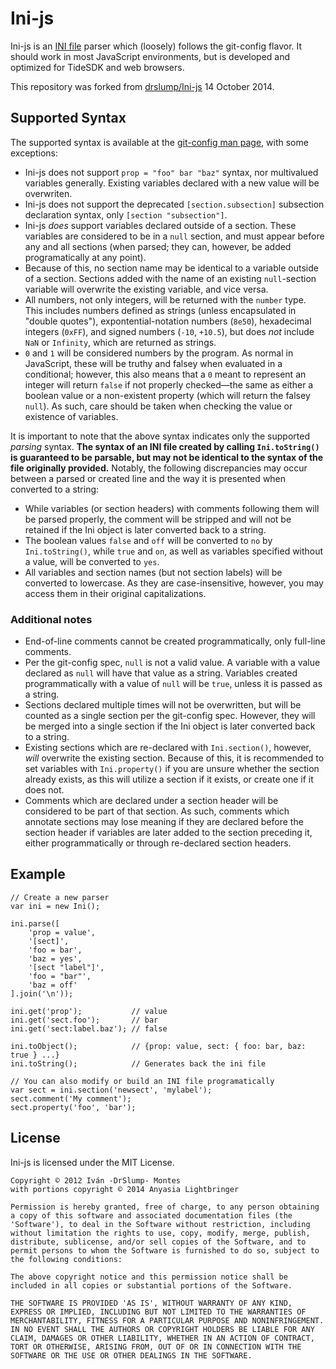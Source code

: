 # Ini-js

Ini-js is an [INI file](http://en.wikipedia.org/wiki/INI_file) parser which (loosely) follows the git-config flavor. It should work in most JavaScript environments, but is developed and optimized for TideSDK and web browsers.

This repository was forked from [drslump/Ini-js](https://github.com/drslump/Ini-js) 14 October 2014.

## Supported Syntax

The supported syntax is available at the [git-config man page](https://www.kernel.org/pub/software/scm/git/docs/git-config.html), with some exceptions:

* Ini-js does not support `prop = "foo" bar "baz"` syntax, nor multivalued variables generally. Existing variables declared with a new value will be overwriten.
* Ini-js does not support the deprecated `[section.subsection]` subsection declaration syntax, only `[section "subsection"]`.
* Ini-js *does* support variables declared outside of a section. These variables are considered to be in a `null` section, and must appear before any and all sections (when parsed; they can, however, be added programatically at any point).
 * Because of this, no section name may be identical to a variable outside of a section. Sections added with the name of an existing `null`-section variable will overwrite the existing variable, and vice versa.
* All numbers, not only integers, will be returned with the `number` type. This includes numbers defined as strings (unless encapsulated in "double quotes"), expontential-notation numbers (`8e50`), hexadecimal integers (`0xFF`), and signed numbers (`-10`, `+10.5`), but does *not* include `NaN` or `Infinity`, which are returned as strings.
* `0` and `1` will be considered numbers by the program. As normal in JavaScript, these will be truthy and falsey when evaluated in a conditional; however, this also means that a `0` meant to represent an integer will return `false` if not properly checked—the same as either a boolean value or a non-existent property (which will return the falsey `null`). As such, care should be taken when checking the value or existence of variables.

It is important to note that the above syntax indicates only the supported *parsing* syntax. **The syntax of an INI file created by calling `Ini.toString()` is guaranteed to be parsable, but may not be identical to the syntax of the file originally provided.** Notably, the following discrepancies may occur between a parsed or created line and the way it is presented when converted to a string:

* While variables (or section headers) with comments following them will be parsed properly, the comment will be stripped and will not be retained if the Ini object is later converted back to a string.
* The boolean values `false` and `off` will be converted to `no` by `Ini.toString()`, while `true` and `on`, as well as variables specified without a value, will be converted to `yes`.
* All variables and section names (but not section labels) will be converted to lowercase. As they are case-insensitive, however, you may access them in their original capitalizations.

### Additional notes

* End-of-line comments cannot be created programmatically, only full-line comments.
* Per the git-config spec, `null` is not a valid value. A variable with a value declared as `null` will have that value as a string. Variables created programmatically with a value of `null` will be `true`, unless it is passed as a string.
* Sections declared multiple times will not be overwritten, but will be counted as a single section per the git-config spec. However, they will be merged into a single section if the Ini object is later converted back to a string.
 * Existing sections which are re-declared with `Ini.section()`, however, *will* overwrite the existing section. Because of this, it is recommended to set variables with `Ini.property()` if you are unsure whether the section already exists, as this will utilize a section if it exists, or create one if it does not.
* Comments which are declared under a section header will be considered to be part of that section. As such, comments which annotate sections may lose meaning if they are declared before the section header if variables are later added to the section preceding it, either programmatically or through re-declared section headers.


## Example

    // Create a new parser 
    var ini = new Ini();

    ini.parse([
        'prop = value',
        '[sect]',
        'foo = bar',
        'baz = yes',
        '[sect "label"]',
        'foo = "bar"',
        'baz = off'
    ].join('\n'));

    ini.get('prop');           // value
    ini.get('sect.foo');       // bar
    ini.get('sect:label.baz'); // false

    ini.toObject();            // {prop: value, sect: { foo: bar, baz: true } ...}
    ini.toString();            // Generates back the ini file
    
    // You can also modify or build an INI file programatically
    var sect = ini.section('newsect', 'mylabel');
    sect.comment('My comment');
    sect.property('foo', 'bar');


## License

Ini-js is licensed under the MIT License.

    Copyright © 2012 Iván -DrSlump- Montes
    with portions copyright © 2014 Anyasia Lightbringer

    Permission is hereby granted, free of charge, to any person obtaining
    a copy of this software and associated documentation files (the
    'Software'), to deal in the Software without restriction, including
    without limitation the rights to use, copy, modify, merge, publish,
    distribute, sublicense, and/or sell copies of the Software, and to
    permit persons to whom the Software is furnished to do so, subject to
    the following conditions:

    The above copyright notice and this permission notice shall be
    included in all copies or substantial portions of the Software.

    THE SOFTWARE IS PROVIDED 'AS IS', WITHOUT WARRANTY OF ANY KIND,
    EXPRESS OR IMPLIED, INCLUDING BUT NOT LIMITED TO THE WARRANTIES OF
    MERCHANTABILITY, FITNESS FOR A PARTICULAR PURPOSE AND NONINFRINGEMENT.
    IN NO EVENT SHALL THE AUTHORS OR COPYRIGHT HOLDERS BE LIABLE FOR ANY
    CLAIM, DAMAGES OR OTHER LIABILITY, WHETHER IN AN ACTION OF CONTRACT,
    TORT OR OTHERWISE, ARISING FROM, OUT OF OR IN CONNECTION WITH THE
    SOFTWARE OR THE USE OR OTHER DEALINGS IN THE SOFTWARE.
